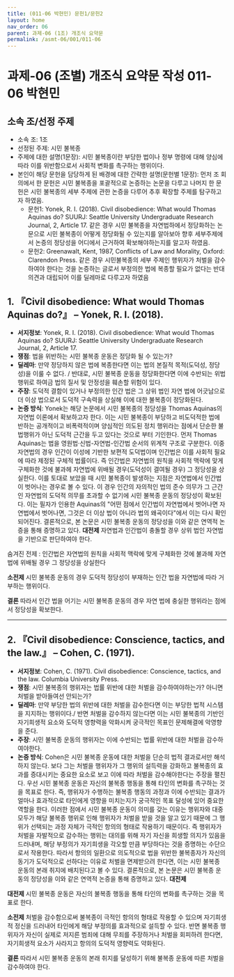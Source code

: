 ```yaml
---
title: (011-06 박현민) 문헌1/문헌2
layout: home
nav_order: 06
parent: 과제-06 (1조) 개조식 요약문
permalink: /asmt-06/001/011-06
---
```


# 과제-06 (조별) 개조식 요약문 작성 011-06 박현민

## 소속 조/선정 주제

- 소속 조: 1조
- 선정된 주제: 시민 불복종 
- 주제에 대한 설명(1문장): 시민 불복종이란 부당한 법이나 정부 명령에 대해 양심에 따라 이를 위반함으로서 사회적 변화를 촉구하는 행위이다. 
- 본인이 해당 문헌을 담당하게 된 배경에 대한 간략한 설명(문헌별 1문장):
  먼저 조 회의에서 한 문헌은 시민 불복종을 포괄적으로 논증하는 논문을 다루고 나머지 한 문헌은 시민 불복종의 세부 주제에 관한 논증을 다루어 추후 확장할 주제를 탐구하고자 하였음.     
  - 문헌1: Yonek, R. I. (2018). Civil disobedience: What would Thomas Aquinas do? SUURJ: Seattle University Undergraduate Research Journal, 2, Article 17. 같은 경우 시민 불복종을 자연법하에서 정당화하는 논문으로 시민 불복종이 어떻게 정당화될 수 있는지를 알아보아 향후 세부주제에서 논증의 정당성을 어디에서 근거하여 확보해야하는지를 알고자 하였음.
  - 문헌2: Greenawalt, Kent, 1987, Conflicts of Law and Morality, Oxford: Clarendon Press. 같은 경우 시민불복종의 세부 주제인 행위자가 처벌을 감수하여야 한다는 것을 논증하는 글로서 부정의한 법에 복종할 필요가 없다는 반대의견과 대립되어 이를 딜레마로 다루고자 하였음
  

## 1. 『Civil disobedience: What would Thomas Aquinas do?』 – Yonek, R. I. (2018).

- **서지정보**: Yonek, R. I. (2018). Civil disobedience: What would Thomas Aquinas do? SUURJ: Seattle University Undergraduate Research Journal, 2, Article 17.
- **쟁점**: 법을 위반하는 시민 불복종 운동은 정당화 될 수 있는가?
- **딜레마**: 만약 정당하지 않은 법에 복종한다면 이는 법의 본질적 목적(도덕성, 정당성)을 이룰 수 없다. / 반대로, 시민 불복종 운동을 정당화한다면 이에 수반되는 위법 행위로 하여금 법의 질서 및 안정성을 훼손할 위험이 있다. 
- **주장**: 도덕적 결함이 있거나 부정의한 인간 법은 그 상위 법인 자연 법에 어긋남으로 더 이상 법으로서 도덕적 구속력을 상실해 이에 대한 불복종이 정당화된다. 
- **논증 방식**: Yonek는 해당 논문에서 시민 불복종의 정당성을 Thomas Aquinas의 자연법 이론에서 확보하고자 한다. 이는 시민 불복종이 부당하고 비도덕적한 법에 반하는 공개적이고 비폭력적이며 양심적인 의도된 정치 행위라는 점에서 단순한 불법행위가 아닌 도덕적 근간을 두고 있다는 것으로 부터 기인한다. 먼저 Thomas Aquinas는 법을 영원법·신법-자연법-인간법 순서의 위계적 구조로 구분한다. 이중 자연법의 경우 인간이 이성에 기반한 보편적 도덕법이며 인간법은 이를 사회적 필요에 따라 제정된 구체적 법률이다. 즉 인간법은 자연법의 원칙을 사회적 맥락에 맞게 구체화한 것에 불과헤 자연법에 위배될 경우(도덕성이 결여될 경우) 그 정당성을 상실한다. 이를 토대로 보았을 때 시민 불복종이 발생하는 지점은 자연법에서 인간법이 벗어나는 경우로 볼 수 있다. 
이 경우 인간의 자의적인 법의 준수 의무가 그 근간인 자연법의 도덕적 의무를 초과할 수 없기에 시민 불복종 운동의 정당성이 확보된다.
이는 필자가 인용한 Aquinas의 "어떤 점에서 인간법이 자연법에서 벗어나면 자연법에서 벗어나면, 그것은 더 이상 법이 아니라 법의 왜곡이다"에서 이는 다시 확인되어진다.
결론적으로, 본 논문은 시민 불복종 운동의 정당성을 이와 같은 연역적 논증을 통해 증명하고 있다.
**대전제** 
자연법과 인간법이 충돌할 경우 상위 법인 자연법을 기반으로 판단하여야 한다.   

숨겨진 전제 : 인간법은 자연법의 원칙을 사회적 맥락에 맞게 구체화한 것에 불과헤 자연법에 위배될 경우 그 정당성을 상실한다

**소전제**
시민 불복종 운동의 경우 도덕적 정당성이 부재하는 인간 법을 자연법에 따라 거부하는 행위이다. 

**결론**
따라서 인간 법을 어기는 시민 불복종 운동의 경우 자연 법에 충실한 행위라는 점에서 정당성을 확보한다. 




---

## 2. 『Civil disobedience: Conscience, tactics, and the law.』 – Cohen, C. (1971).

- **서지정보**: Cohen, C. (1971). Civil disobedience: Conscience, tactics, and the law. Columbia University Press.
- **쟁점**: 시민 불복종의 행위자는 법률 위반에 대한 처벌을 감수하여야하는가? 아니면 처벌을 받아들여선 안되는가? 
- **딜레마**: 만약 부당한 법의 위반에 대한 처벌을 감수한다면 이는 부당한 법적 시스템을 지지하는 행위이다./ 반면 처벌을 감수하지 않는다면 이는 시민 불복종의 기반인 자기희생적 요소와 도덕적 영향력을 악화시켜 궁극적인 목표인 문제해결에 악영향을 준다. 
- **주장**: 시민 불복종 운동의 행위자는 이에 수반되는 법률 위반에 대한 처벌을 감수하여야한다.
- **논증 방식**: Cohen은 시민 불복종 운동에 대한 처벌을 단순히 법적 결과로서만 해석하지 않는다. 보다 그는 처벌을 행위자가 그 행위의 설득력을 강화하고 불복종의 효과를 증대시키는 중요한 요소로 보고 이에 따라 처벌을 감수해야한다는 주장을 펼친다. 우선 시민 불복종 운동은 자신의 불복종 행동을 통해 타인의 변화를 촉구하는 것을 목표로 한다. 즉, 행위자가 수행하는 불복종 행동의 과정과 이에 수반되는 결과가 얼마나 효과적으로 타인에게 영향을 미치는지가 궁극적인 목표 달성에 있어 중요한 역할을 한다.  이러한 점에서 시민 불복종 운동이 의미를 갖는 이유는 행위자와 대중 모두가 해당 불복종 행위로 인해 행위자가 처벌을 받을 것을 알고 있기 때문에 그 행위가 선택되는 과정 자체가 극적인 항의의 형태로 작용하기 때문이다. 즉 행위자가 처벌을 자발적으로 감수하는 행위는 대의를 위해 자기 자신을 희생할 의지가 있음을 드러내며, 해당 부정의가 자기희생을 각오할 만큼 부당하다는 것을 증명하는 수단으로서 작용한다. 따라서 항의의 일환으로 의도적으로 법을 위반한 불복종자가 자신의 동기가 도덕적으로 선하다는 이유로 처벌을 면제받으려 한다면, 이는 시민 불복종 운동의 본래 취지에 배치된다고 볼 수 있다. 
결론적으로, 본 논문은 시민 불복종 운동의 정당성을 이와 같은 연역적 논증을 통해 증명하고 있다.
**대전제** 

**대전제** 
시민 불복종 운동은 자신의 불복종 행동을 통해 타인의 변화를 촉구하는 것을 목표로 한다.  

**소전제**
처벌을 감수함으로써 불복종이 극적인 항의의 형태로 작용할 수 있으며 자기희생적 정신을 드러내어 타인에게 해당 부정의를 효과적으로 설득할 수 있다. 
반면 불복종 행위자가 자신이 실제로 저지른 범죄에 대해 무죄를 주장하거나 처벌을 회피하려 한다면, 자기희생적 요소가 사라지고 항의의 도덕적 영향력도 약화된다.

**결론**
따라서 시민 불복종 운동의 본래 취지를 달성하기 위해 불복종 운동에 따른 처벌을 감수하여야 한다.


